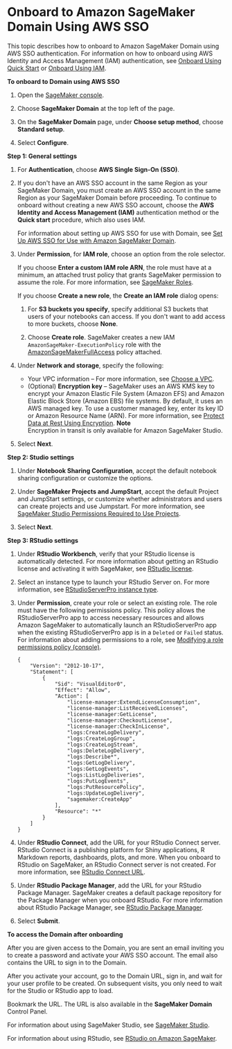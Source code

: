 # Onboard to Amazon SageMaker Domain Using AWS SSO<a name="onboard-sso-users"></a>

This topic describes how to onboard to Amazon SageMaker Domain using AWS SSO authentication\. For information on how to onboard using AWS Identity and Access Management \(IAM\) authentication, see [Onboard Using Quick Start](onboard-quick-start.md) or [Onboard Using IAM](onboard-iam.md)\.

**To onboard to Domain using AWS SSO**

1. Open the [SageMaker console](https://console.aws.amazon.com/sagemaker/)\.

1. Choose **SageMaker Domain** at the top left of the page\.

1. On the **SageMaker Domain** page, under **Choose setup method**, choose **Standard setup**\.

1. Select **Configure**\.

**Step 1: General settings**

1. For **Authentication**, choose **AWS Single Sign\-On \(SSO\)**\.

1. If you don't have an AWS SSO account in the same Region as your SageMaker Domain, you must create an AWS SSO account in the same Region as your SageMaker Domain before proceeding\. To continue to onboard without creating a new AWS SSO account, choose the **AWS Identity and Access Management \(IAM\)** authentication method or the **Quick start** procedure, which also uses IAM\.

   For information about setting up AWS SSO for use with Domain, see [Set Up AWS SSO for Use with Amazon SageMaker Domain](onboard-sso-setup.md)\.

1. Under **Permission**, for **IAM role**, choose an option from the role selector\.

   If you choose **Enter a custom IAM role ARN**, the role must have at a minimum, an attached trust policy that grants SageMaker permission to assume the role\. For more information, see [SageMaker Roles](sagemaker-roles.md)\.

   If you choose **Create a new role**, the **Create an IAM role** dialog opens:

   1. For **S3 buckets you specify**, specify additional S3 buckets that users of your notebooks can access\. If you don't want to add access to more buckets, choose **None**\.

   1. Choose **Create role**\. SageMaker creates a new IAM `AmazonSageMaker-ExecutionPolicy` role with the [AmazonSageMakerFullAccess](https://console.aws.amazon.com/iam/home?#/policies/arn:aws:iam::aws:policy/AmazonSageMakerFullAccess) policy attached\.

1. Under **Network and storage**, specify the following:
   + Your VPC information – For more information, see [Choose a VPC](onboard-vpc.md)\.
   + \(Optional\) **Encryption key** – SageMaker uses an AWS KMS key to encrypt your Amazon Elastic File System \(Amazon EFS\) and Amazon Elastic Block Store \(Amazon EBS\) file systems\. By default, it uses an AWS managed key\. To use a customer managed key, enter its key ID or Amazon Resource Name \(ARN\)\. For more information, see [Protect Data at Rest Using Encryption](encryption-at-rest.md)\.
**Note**  
Encryption in transit is only available for Amazon SageMaker Studio\.

1. Select **Next**\. 

**Step 2: Studio settings**

1. Under **Notebook Sharing Configuration**, accept the default notebook sharing configuration or customize the options\.

1. Under **SageMaker Projects and JumpStart**, accept the default Project and JumpStart settings, or customize whether administrators and users can create projects and use Jumpstart\. For more information, see [SageMaker Studio Permissions Required to Use Projects](sagemaker-projects-studio-updates.md)\.

1. Select **Next**\. 

**Step 3: RStudio settings**

1. Under **RStudio Workbench**, verify that your RStudio license is automatically detected\. For more information about getting an RStudio license and activating it with SageMaker, see [RStudio license](rstudio-license.md)\.

1. Select an instance type to launch your RStudio Server on\. For more information, see [RStudioServerPro instance type](rstudio-select-instance.md)\.

1. Under **Permission**, create your role or select an existing role\. The role must have the following permissions policy\. This policy allows the RStudioServerPro app to access necessary resources and allows Amazon SageMaker to automatically launch an RStudioServerPro app when the existing RStudioServerPro app is in a `Deleted` or `Failed` status\. For information about adding permissions to a role, see [Modifying a role permissions policy \(console\)](https://docs.aws.amazon.com/IAM/latest/UserGuide/roles-managingrole-editing-console.html#roles-modify_permissions-policy)\.

   ```
   {
       "Version": "2012-10-17",
       "Statement": [
           {
               "Sid": "VisualEditor0",
               "Effect": "Allow",
               "Action": [
                   "license-manager:ExtendLicenseConsumption",
                   "license-manager:ListReceivedLicenses",
                   "license-manager:GetLicense",
                   "license-manager:CheckoutLicense",
                   "license-manager:CheckInLicense",
                   "logs:CreateLogDelivery",
                   "logs:CreateLogGroup",
                   "logs:CreateLogStream",
                   "logs:DeleteLogDelivery",
                   "logs:Describe*",
                   "logs:GetLogDelivery",
                   "logs:GetLogEvents",
                   "logs:ListLogDeliveries",
                   "logs:PutLogEvents",
                   "logs:PutResourcePolicy",
                   "logs:UpdateLogDelivery",
                   "sagemaker:CreateApp"
               ],
               "Resource": "*"
           }
       ]
   }
   ```

1. Under **RStudio Connect**, add the URL for your RStudio Connect server\. RStudio Connect is a publishing platform for Shiny applications, R Markdown reports, dashboards, plots, and more\. When you onboard to RStudio on SageMaker, an RStudio Connect server is not created\. For more information, see [RStudio Connect URL](rstudio-configure-connect.md)\.

1. Under **RStudio Package Manager**, add the URL for your RStudio Package Manager\. SageMaker creates a default package repository for the Package Manager when you onboard RStudio\. For more information about RStudio Package Manager, see [RStudio Package Manager](rstudio-configure-pm.md)\. 

1. Select **Submit**\. 

**To access the Domain after onboarding**

After you are given access to the Domain, you are sent an email inviting you to create a password and activate your AWS SSO account\. The email also contains the URL to sign in to the Domain\.

After you activate your account, go to the Domain URL, sign in, and wait for your user profile to be created\. On subsequent visits, you only need to wait for the Studio or RStudio app to load\.

Bookmark the URL\. The URL is also available in the **SageMaker Domain** Control Panel\.

For information about using SageMaker Studio, see [SageMaker Studio](studio.md)\.

For information about using RStudio, see [RStudio on Amazon SageMaker](rstudio.md)\.
